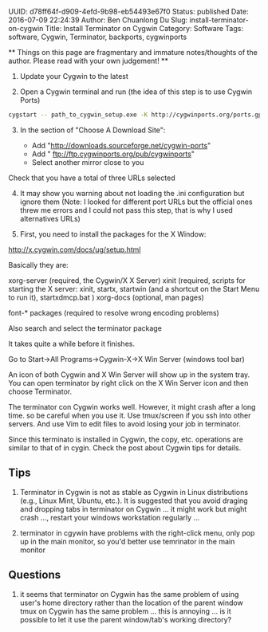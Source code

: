 UUID: d78ff64f-d909-4efd-9b98-eb54493e67f0
Status: published
Date: 2016-07-09 22:24:39
Author: Ben Chuanlong Du
Slug: install-terminator-on-cygwin
Title: Install Terminator on Cygwin
Category: Software
Tags: software, Cygwin, Terminator, backports, cygwinports

**
Things on this page are
fragmentary and immature notes/thoughts of the author.
Please read with your own judgement!
**



1. Update your Cygwin to the latest

2. Open a Cygwin terminal and run (the idea of this step is to use Cygwin Ports)
```bash
cygstart -- path_to_cygwin_setup.exe -K http://cygwinports.org/ports.gpg
```
3. In the section of "Choose A Download Site":

    - Add "http://downloads.sourceforge.net/cygwin-ports"
    - Add " ftp://ftp.cygwinports.org/pub/cygwinports"
    - Select another mirror close to you

Check that you have a total of three URLs selected

4. It may show you warning about not loading the .ini configuration 
but ignore them 
(Note: I looked for different port URLs but the official ones threw me errors and I could not pass this step, 
that is why I used alternatives URLs)

5. First, you need to install the packages for the X Window:

http://x.cygwin.com/docs/ug/setup.html

Basically they are:

xorg-server (required, the Cygwin/X X Server)
xinit (required, scripts for starting the X server: xinit, startx, startwin (and a shortcut on the Start Menu to run it), startxdmcp.bat )
xorg-docs (optional, man pages)

font-* packages (required to resolve wrong encoding problems)

Also search and select the terminator package

It takes quite a while before it finishes.

Go to Start->All Programs->Cygwin-X->X Win Server (windows tool bar)

An icon of both Cygwin and X Win Server will show up in the system tray.
You can open terminator by right click on the X Win Server icon and then choose Terminator.


The terminator con Cygwin works well. 
However, it might crash after a long time. 
so be careful when you use it. 
Use tmux/screen if you ssh into other servers. 
And use Vim to edit files to avoid losing your job in terminator.

Since this terminato is installed in Cygwin, the copy, etc. operations are similar to that of in cygin. 
Check the post about Cygwin tips for details.


## Tips

1. Terminator in Cygwin is not as stable as Cygwin in Linux distributions (e.g., Linux Mint, Ubuntu, etc.).
It is suggested that you avoid draging and dropping tabs in terminator on Cygwin ... it might work but might crash ..., restart your windows workstation regularly ...

2.  terminator in cgywin have problems with the right-click menu, only pop up in the main monitor, so you'd better use temrinator in the main monitor

## Questions
1. it seems that terminator on Cygwin has the same problem of using user's home directory 
rather than the location of the parent window
tmux on Cygwin has the same problem ...
this is annoying ...
is it possible to let it use the parent window/tab's working directory?
